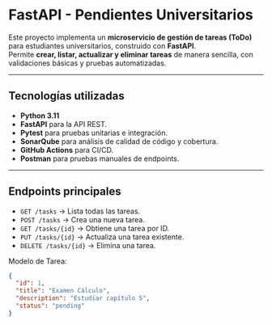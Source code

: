 # FastAPI - Pendientes Universitarios

Este proyecto implementa un **microservicio de gestión de tareas (ToDo)** para estudiantes universitarios, construido con **FastAPI**.  
Permite **crear, listar, actualizar y eliminar tareas** de manera sencilla, con validaciones básicas y pruebas automatizadas.

---

## Tecnologías utilizadas
- **Python 3.11**
- **FastAPI** para la API REST.
- **Pytest** para pruebas unitarias e integración.
- **SonarQube** para análisis de calidad de código y cobertura.
- **GitHub Actions** para CI/CD.
- **Postman** para pruebas manuales de endpoints.

---

## Endpoints principales
- `GET /tasks` → Lista todas las tareas.
- `POST /tasks` → Crea una nueva tarea.
- `GET /tasks/{id}` → Obtiene una tarea por ID.
- `PUT /tasks/{id}` → Actualiza una tarea existente.
- `DELETE /tasks/{id}` → Elimina una tarea.

Modelo de Tarea:
```json
{
  "id": 1,
  "title": "Examen Cálculo",
  "description": "Estudiar capítulo 5",
  "status": "pending"
}

